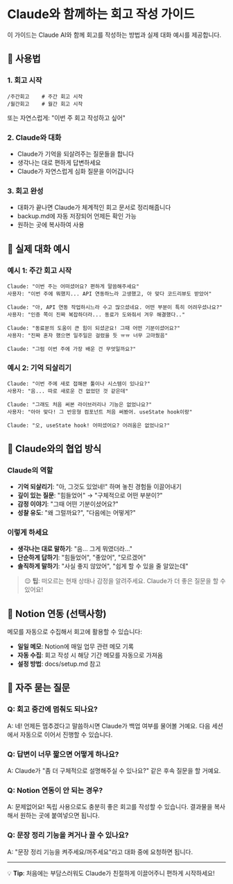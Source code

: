 # Claude와 함께하는 회고 작성 가이드

이 가이드는 Claude AI와 함께 회고를 작성하는 방법과 실제 대화 예시를 제공합니다.

## 🚀 사용법

### 1. 회고 시작

```
/주간회고    # 주간 회고 시작
/월간회고    # 월간 회고 시작
```

또는 자연스럽게: "이번 주 회고 작성하고 싶어"

### 2. Claude와 대화

- Claude가 기억을 되살려주는 질문들을 합니다
- 생각나는 대로 편하게 답변하세요
- Claude가 자연스럽게 심화 질문을 이어갑니다

### 3. 회고 완성

- 대화가 끝나면 Claude가 체계적인 회고 문서로 정리해줍니다
- backup.md에 자동 저장되어 언제든 확인 가능
- 원하는 곳에 복사하여 사용

## 💬 실제 대화 예시

### 예시 1: 주간 회고 시작

```
Claude: "이번 주는 어떠셨어요? 편하게 말씀해주세요"
사용자: "이번 주에 뭐했지... API 연동하느라 고생했고, 아 맞다 코드리뷰도 받았어"

Claude: "아, API 연동 작업하시느라 수고 많으셨네요. 어떤 부분이 특히 어려우셨나요?"
사용자: "인증 쪽이 진짜 복잡하더라... 동료가 도와줘서 겨우 해결했다.."

Claude: "동료분의 도움이 큰 힘이 되셨군요! 그때 어떤 기분이셨어요?"
사용자: "진짜 혼자 했으면 일주일은 걸렸을 듯 ㅠㅠ 너무 고마웠음"

Claude: "그럼 이번 주에 가장 배운 건 무엇일까요?"
```

### 예시 2: 기억 되살리기

```
Claude: "이번 주에 새로 접해본 툴이나 시스템이 있나요?"
사용자: "음... 따로 새로운 건 없었던 것 같은데"

Claude: "그래도 처음 써본 라이브러리나 기능은 없었나요?"
사용자: "아아 맞다! 그 반응형 컴포넌트 처음 써봤어. useState hook이랑"

Claude: "오, useState hook! 어떠셨어요? 어려움은 없었나요?"
```

## 🤝 Claude와의 협업 방식

### Claude의 역할

- **기억 되살리기**: "아, 그것도 있었네!" 하며 놓친 경험들 이끌어내기
- **깊이 있는 질문**: "힘들었어" → "구체적으로 어떤 부분이?"
- **감정 이야기**: "그때 어떤 기분이셨어요?"
- **성찰 유도**: "왜 그럴까요?", "다음에는 어떻게?"

### 이렇게 하세요

- **생각나는 대로 말하기**: "음... 그게 뭐였더라..."
- **단순하게 답하기**: "힘들었어", "좋았어", "모르겠어"
- **솔직하게 말하기**: "사실 좋지 않았어", "쉽게 할 수 있을 줄 알았는데"

> 😌 **팁**: 떠오르는 현재 상태나 감정을 알려주세요. Claude가 더 좋은 질문을 할 수 있어요!

## 📝 Notion 연동 (선택사항)

메모를 자동으로 수집해서 회고에 활용할 수 있습니다:

- **일일 메모**: Notion에 매일 업무 관련 메모 기록
- **자동 수집**: 회고 작성 시 해당 기간 메모를 자동으로 가져옴
- **설정 방법**: docs/setup.md 참고

## 🚨 자주 묻는 질문

### Q: 회고 중간에 멈춰도 되나요?

A: 네! 언제든 멈추겠다고 말씀하시면 Claude가 백업 여부를 물어볼 거예요. 다음 세션에서 자동으로 이어서 진행할 수 있습니다.

### Q: 답변이 너무 짧으면 어떻게 하나요?

A: Claude가 "좀 더 구체적으로 설명해주실 수 있나요?" 같은 후속 질문을 할 거예요.

### Q: Notion 연동이 안 되는 경우?

A: 문제없어요! 독립 사용으로도 충분히 좋은 회고를 작성할 수 있습니다. 결과물을 복사해서 원하는 곳에 붙여넣으면 됩니다.

### Q: 문장 정리 기능을 켜거나 끌 수 있나요?

A: "문장 정리 기능을 켜주세요/꺼주세요"라고 대화 중에 요청하면 됩니다.

---

💡 **Tip**: 처음에는 부담스러워도 Claude가 친절하게 이끌어주니 편하게 시작하세요!
